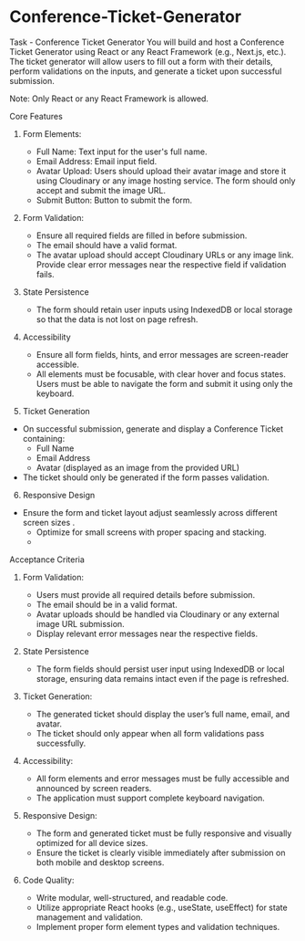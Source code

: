 # Conference-Ticket-Generator
Task - Conference Ticket Generator
You will build and host a Conference Ticket Generator using React or any React Framework (e.g., Next.js, etc.). The ticket generator will allow users to fill out a form with their details, perform validations on the inputs, and generate a ticket upon successful submission.

Note: Only React or any React Framework is allowed.

Core Features
1. Form Elements:
    - Full Name: Text input for the user's full name.
    - Email Address: Email input field.
    - Avatar Upload: Users should upload their avatar image and store it         using Cloudinary or any image hosting service. The form should only        accept and submit the image URL.
    - Submit Button: Button to submit the form.
      
2. Form Validation:
    - Ensure all required fields are filled in before submission.
    - The email should have a valid format.
    - The avatar upload should accept Cloudinary URLs or any image link.
        Provide clear error messages near the respective field if       validation fails.
   
3. State Persistence
    - The form should retain user inputs using IndexedDB or local storage     so that the data is not lost on page refresh.
      
4. Accessibility
    - Ensure all form fields, hints, and error messages are screen-reader     accessible.
    - All elements must be focusable, with clear hover and focus states.
      Users must be able to navigate the form and submit it using only the     keyboard.
      
5. Ticket Generation
  - On successful submission, generate and display a Conference Ticket containing:
    - Full Name
    - Email Address
    - Avatar (displayed as an image from the provided URL)
  - The ticket should only be generated if the form passes validation.
    
6. Responsive Design
  - Ensure the form and ticket layout adjust seamlessly across different screen sizes .
      - Optimize for small screens with proper spacing and stacking.
      - 
Acceptance Criteria
1. Form Validation:
    - Users must provide all required details before submission.
    - The email should be in a valid format.
    - Avatar uploads should be handled via Cloudinary or any external image URL submission.
    - Display relevant error messages near the respective fields.
      
2. State Persistence
    - The form fields should persist user input using IndexedDB or local storage, ensuring data remains intact even if the page is refreshed.
      
3. Ticket Generation:
    - The generated ticket should display the user’s full name, email, and avatar.
    - The ticket should only appear when all form validations pass successfully.
      
4. Accessibility:
    - All form elements and error messages must be fully accessible and announced by screen readers.
    - The application must support complete keyboard navigation.
      
5. Responsive Design:
    - The form and generated ticket must be fully responsive and visually optimized for all device sizes.
    - Ensure the ticket is clearly visible immediately after submission on both mobile and desktop screens.
      
6. Code Quality:
    - Write modular, well-structured, and readable code.
    - Utilize appropriate React hooks (e.g., useState, useEffect) for state management and validation.
    - Implement proper form element types and validation techniques.
